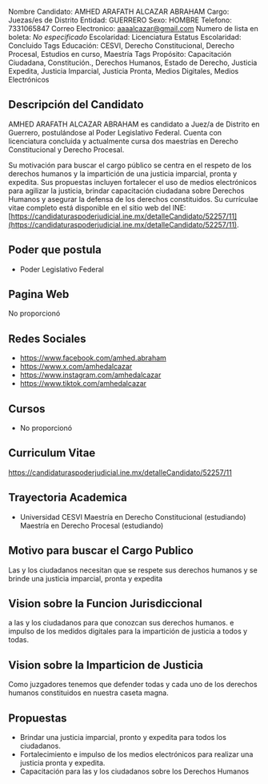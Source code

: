 Nombre Candidato: AMHED ARAFATH ALCAZAR ABRAHAM
Cargo: Juezas/es de Distrito
Entidad: GUERRERO
Sexo: HOMBRE
Telefono: 7331065847
Correo Electronico: aaaalcazar@gmail.com
Numero de lista en boleta: *No especificado*
Escolaridad: Licenciatura
Estatus Escolaridad: Concluido
Tags Educación: CESVI, Derecho Constitucional, Derecho Procesal, Estudios en curso, Maestría
Tags Propósito: Capacitación Ciudadana, Constitución., Derechos Humanos, Estado de Derecho, Justicia Expedita, Justicia Imparcial, Justicia Pronta, Medios Digitales, Medios Electrónicos


## Descripción del Candidato 

AMHED ARAFATH ALCAZAR ABRAHAM es candidato a Juez/a de Distrito en Guerrero, postulándose al Poder Legislativo Federal. Cuenta con licenciatura concluida y actualmente cursa dos maestrías en Derecho Constitucional y Derecho Procesal.

Su motivación para buscar el cargo público se centra en el respeto de los derechos humanos y la impartición de una justicia imparcial, pronta y expedita. Sus propuestas incluyen fortalecer el uso de medios electrónicos para agilizar la justicia, brindar capacitación ciudadana sobre Derechos Humanos y asegurar la defensa de los derechos constituidos. Su currículae vitae completo está disponible en el sitio web del INE: [https://candidaturaspoderjudicial.ine.mx/detalleCandidato/52257/11](https://candidaturaspoderjudicial.ine.mx/detalleCandidato/52257/11).


## Poder que postula

- Poder Legislativo Federal


## Pagina Web

No proporcionó


## Redes Sociales

- https://www.facebook.com/amhed.abraham
- https://www.x.com/amhedalcazar
- https://www.instagram.com/amhedalcazar
- https://www.tiktok.com/amhedalcazar


## Cursos

- No proporcionó


## Curriculum Vitae

https://candidaturaspoderjudicial.ine.mx/detalleCandidato/52257/11


## Trayectoria Academica

- Universidad CESVI Maestría en Derecho Constitucional (estudiando) Maestría en Derecho Procesal (estudiando)


## Motivo para buscar el Cargo Publico

Las y los ciudadanos necesitan que se respete sus derechos humanos y se brinde una justicia imparcial, pronta y expedita


## Vision sobre la Funcion Jurisdiccional

a las y los ciudadanos para que conozcan sus derechos humanos. e impulso de los medidos digitales para la impartición de justicia a todos y todas.


## Vision sobre la Imparticion de Justicia

Como juzgadores tenemos que defender todas y cada uno de los derechos humanos constituidos en nuestra caseta magna.


## Propuestas

- Brindar una justicia imparcial, pronto y expedita para todos los ciudadanos.
- Fortalecimiento e impulso de los medios electrónicos para realizar una justicia pronta y expedita.
- Capacitación para las y los ciudadanos sobre los Derechos Humanos

